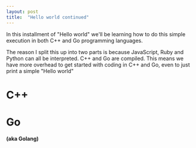 ```yaml
---
layout: post
title:  "Hello world continued"
---
```


In this installment of "Hello world" we'll be learning how to do this simple execution in both C++ and Go programming languages.

The reason I split this up into two parts is because JavaScript, Ruby and Python can all be interpreted.  C++ and Go are compiled. This means we have more overhead to get started with coding in C++ and Go, even to just print a simple "Hello world"

<h1>C++</h1>

<h1>Go</h1>
<h4>(aka Golang)</h4>